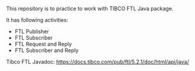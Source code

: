 This repository is to practice to work with TIBCO FTL Java package.

It has following activities:
- FTL Publisher
- FTL Subscriber
- FTL Request and Reply
- FTL Subscriber and Reply

Tibco FTL Javadoc: https://docs.tibco.com/pub/ftl/5.2.1/doc/html/api/java/


